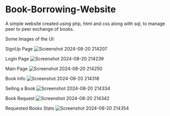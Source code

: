 # Book-Borrowing-Website

A simple website created using php, html and css along with sql, to manage peer to peer exchange of books.

Some Images of the UI:

SignUp Page
![Screenshot 2024-08-20 214207](https://github.com/user-attachments/assets/aad8756d-a93d-4a7a-904b-e3e23d5a4b41)

Login Page
![Screenshot 2024-08-20 214239](https://github.com/user-attachments/assets/9c87b1a8-370c-4ced-916d-b1ccd8636ea9)

Main Page
![Screenshot 2024-08-20 214250](https://github.com/user-attachments/assets/43f379fc-49a4-46bb-aa31-92c6835b0170)

Book Info
![Screenshot 2024-08-20 214318](https://github.com/user-attachments/assets/2a6f4f3c-1783-4117-8b2e-a7d576274a88)

Selling a Book
![Screenshot 2024-08-20 214334](https://github.com/user-attachments/assets/d16e9c3c-b459-4e43-9738-901fb6cd651f)

Book Request
![Screenshot 2024-08-20 214342](https://github.com/user-attachments/assets/1dd28e99-67d1-49f8-8d4e-83f4d7c69a00)

Requested Books Stats
![Screenshot 2024-08-20 214354](https://github.com/user-attachments/assets/656f1a25-e2a7-4a73-b1d3-90774695abed)
